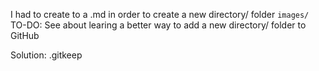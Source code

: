 I had to create to a .md in order to create a new directory/ folder ```images/```
TO-DO: See about learing a better way to add a new directory/ folder to GitHub

Solution: .gitkeep
